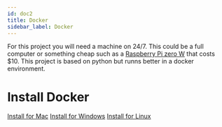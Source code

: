 ```yaml
---
id: doc2
title: Docker
sidebar_label: Docker
---
```


For this project you will need a machine on 24/7. This could be a full computer or something cheap such as a [Raspberry Pi zero W](https://www.raspberrypi.org/products/raspberry-pi-zero-w/) that costs $10. This project is based on python but runns better in a docker environment.

# Install Docker

[Install for Mac](https://desktop.docker.com/mac/stable/Docker.dmg)
[Install for Windows](https://desktop.docker.com/win/stable/Docker%20Desktop%20Installer.exe)
[Install for Linux](https://docs.docker.com/engine/install)


